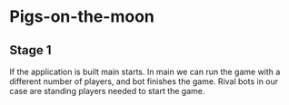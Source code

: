 # Pigs-on-the-moon

## Stage 1
If the application is built main starts. In main we can run the game with a different number of players, and bot finishes the game. Rival bots in our case are standing players needed to start the game.
